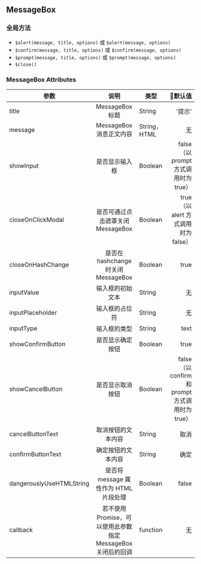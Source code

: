 ## MessageBox

### 全局方法

* `$alert(message, title, options)` 或 `$alert(message, options)`
* `$confirm(message, title, options)` 或 `$confirm(message, options)`
* `$prompt(message, title, options)` 或 `$prompt(message, options)`
* `$close()`

### MessageBox Attributes

| 参数 | 说明 | 类型 | 默认值 |
| - | :-: | - | -:
| title | MessageBox 标题 | String | '提示' |
| message | MessageBox 消息正文内容 | String，HTML | 无 |
| showInput | 是否显示输入框 | Boolean | false（以 prompt 方式调用时为 true） |
| closeOnClickModal | 是否可通过点击遮罩关闭 MessageBox | Boolean | true（以 alert 方式调用时为 false） |
| closeOnHashChange | 是否在 hashchange 时关闭 MessageBox | Boolean | true |
| inputValue | 输入框的初始文本 | String | 无 |
| inputPlaceholder | 输入框的占位符 | String | 无 |
| inputType | 输入框的类型 | String | text |
| showConfirmButton | 是否显示确定按钮 | Boolean | true |
| showCancelButton | 是否显示取消按钮 | Boolean | false（以 confirm 和 prompt 方式调用时为 true） |
| cancelButtonText | 取消按钮的文本内容 | String | 取消 |
| confirmButtonText | 确定按钮的文本内容 | String | 确定 |
| dangerouslyUseHTMLString | 是否将 message 属性作为 HTML 片段处理 | Boolean | false |
| callback | 若不使用 Promise，可以使用此参数指定 MessageBox 关闭后的回调 | function | 无 |